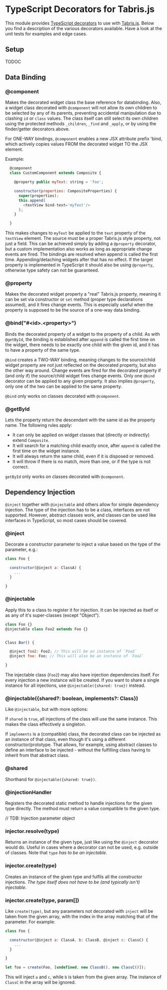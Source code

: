 # TypeScript Decorators for Tabris.js

This module provides [TypeScript decorators](http://www.typescriptlang.org/docs/handbook/decorators.html) to use with [Tabris.js](http://tabrisjs.com). Below you find a description of the various decorators available. Have a look at the unit tests for examples and edge cases.

## Setup

TODOC

## Data Binding

### @component

Makes the decorated widget class the base reference for databinding. Also, a widget class decorated with `@component` will not allow its own children to be selected by any of its parents, preventing accidental manipulation due to clashing `id` or `class` values. The class itself can still select its own children using the protected methods `_children`, `_find` and `_apply`, or by using the finder/getter decorators above.

For ONE-WAY bindings, `@component` enables a new JSX attribute prefix 'bind, which actively copies values FROM the decorated widget TO the JSX element.

Example:

```js
  @component
  class CustomComponent extends Composite {

    @property public myText: string = 'foo';

    constructor(properties: CompositeProperties) {
      super(properties);
      this.append(
        <textView bind-text='myText'/>
      );
    }

  }
```

This makes changes to `myText` be applied to the `text` property of the `textView` element. The source must be a proper Tabris.js style property, not just a field. This can be achieved simply by adding a `@property` decorator, but a custom implementation also works as long as appropriate change events are fired. The bindings are resolved when append is called the first time. Appending/detaching widgets after that has no effect. If the target property is implemented in TypeScript it should also be using  `@property`, otherwise type safety can not be guaranteed.

### @property

Makes the decorated widget property a "real" Tabris.js property, meaning it can be set via constructor or `set` method (proper type declarations assumed), and it fires change events. This is especially useful when the property is supposed to be the source of a one-way data binding.

### @bind("#\<id\>.\<property\>")

Binds the decorated property of a widget to the property of a child. As with `@getById`, the binding is established after `append` is called the first time on the widget, there needs to be exactly one child with the given id, and it has to have a property of the same type.

`@bind` creates a TWO-WAY binding, meaning changes to the source/child widget property are not just reflected on the decorated property, but also the other way around. Change events are fired for the decorated property if (and only if) the source/child widget fires change events. Only one `@bind` decorator can be applied to any given property. It also implies `@property`, only one of the two can be applied to the same property.

`@bind` only works on classes decorated with `@component`.

### @getById

Lets the property return the descendant with the same id as the property name. The following rules apply:

 * It can only be applied on widget classes that (directly or indirectly) extend `Composite`.
 * It will search for a matching child exactly once, after `append` is called the first time on the widget instance.
 * It will always return the same child, even if it is disposed or removed.
 * It will throw if there is no match, more than one, or if the type is not correct.

`getById` only works on classes decorated with `@component`.

## Dependency Injection

`@inject` together with `@injectable` and others allow for simple dependency injection. The type of the injection has to be a class, interfaces are not supported. However, abstract classes work, and classes can be used like interfaces in TypeScript, so most cases should be covered.

### @inject

Decorate a constructor parameter to inject a value based on the type of the parameter, e.g.:

```js
class Foo {

  constructor(@inject a: ClassA) {
    ...
  }

}
```

### @injectable

Apply this to a class to register it for injection. It can be injected as itself or as any of it's super-classes (except "Object").

```js
class Foo {}
@injectable class Foo2 extends Foo {}


Class Bar() {

  @inject foo2: Foo2; // This will be an instance of `Foo2`
  @inject foo: Foo; // This will also be an instance of `Foo2`

}

```

The injectable class (`Foo2`) may also have injection dependencies itself. For every injection a new instance will be created. If you want to share a single instance for all injections, use `@injectable({shared: true})` instead.

### @injectable({shared?: boolean, implements?: Class})

Like `@injectable`, but with more options:

If `shared` is `true`, all injections of the class will use the same instance. This makes the class effectively a singleton.

If `implements` is a (compatible) class, the decorated class can be injected as an instance of that class, even though it's using a different constructor/prototype. That allows, for example, using abstract classes to define an interface to be injected - without the fulfilling class having to inherit from that abstract class.

### @shared

Shorthand for `@injectable({shared: true})`.

### @injectionHandler

Registers the decorated static method to handle injections for the given type directly. The method must return a value compatible to the given type.

// TDB: Injection parameter object

### injector.resolve(type)

Returns an instance of the given type, just like using the `@inject` decorator would do. Useful in cases where a decorator can not be used, e.g. outside of classes. Note that `type` *has to be an injectable*.

### injector.create(type)

Creates an instance of the given type and fulfils all the constructor injections. *The type itself does not have to be (and typically isn't) injectable*.

### injector.create(type, param[])

Like `create(type)`, but any parameters not decorated with `inject` will be taken from the given array, with the index in the array matching that of the parameter. For example:

```js
class Foo {

  constructor(@inject a: ClassA, b: ClassB, @inject c: ClassC) {
    ...
  }

}

let foo = create(Foo, [undefined, new ClassB(), new ClassC()]);
```

This will inject `a` and `c`, while `b` is taken from the given array. The instance of `ClassC` in the array will be ignored.
